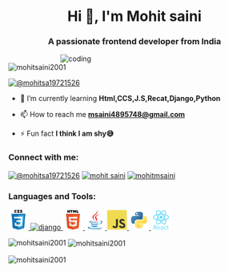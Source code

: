 <h1 align="center">Hi 👋, I'm Mohit saini</h1>
<h3 align="center">A passionate frontend developer from India</h3>

<img align="right" alt="coding" width="400" src="https://cdn.myportfolio.com/2fcfcb103788251450a8304378dffded/a62c047f-8369-493c-ab14-71ef51bebc55_rw_1200.gif?h=e8c7ce55b326319eaca316cc1e74518f">

<p align="left"> <img src="https://komarev.com/ghpvc/?username=mohitsaini2001&label=Profile%20views&color=0e75b6&style=flat" alt="mohitsaini2001" /> </p>

<p align="left"> <a href="https://twitter.com/@mohitsa19721526" target="blank"><img src="https://img.shields.io/twitter/follow/@mohitsa19721526?logo=twitter&style=for-the-badge" alt="@mohitsa19721526" /></a> </p>

- 🌱 I’m currently learning **Html,CCS,J.S,Recat,Django,Python**

- 📫 How to reach me **msaini4895748@gmail.com**

- ⚡ Fun fact **I think I am shy😅**

<h3 align="left">Connect with me:</h3>
<p align="left">
<a href="https://twitter.com/@mohitsa19721526" target="blank"><img align="center" src="https://raw.githubusercontent.com/rahuldkjain/github-profile-readme-generator/master/src/images/icons/Social/twitter.svg" alt="@mohitsa19721526" height="30" width="40" /></a>
<a href="https://linkedin.com/in/mohit saini" target="blank"><img align="center" src="https://raw.githubusercontent.com/rahuldkjain/github-profile-readme-generator/master/src/images/icons/Social/linked-in-alt.svg" alt="mohit saini" height="30" width="40" /></a>
<a href="https://instagram.com/mohitmsaini" target="blank"><img align="center" src="https://raw.githubusercontent.com/rahuldkjain/github-profile-readme-generator/master/src/images/icons/Social/instagram.svg" alt="mohitmsaini" height="30" width="40" /></a>
</p>

<h3 align="left">Languages and Tools:</h3>
<p align="left"> <a href="https://www.w3schools.com/css/" target="_blank" rel="noreferrer"> <img src="https://raw.githubusercontent.com/devicons/devicon/master/icons/css3/css3-original-wordmark.svg" alt="css3" width="40" height="40"/> </a> <a href="https://www.djangoproject.com/" target="_blank" rel="noreferrer"> <img src="https://cdn.worldvectorlogo.com/logos/django.svg" alt="django" width="40" height="40"/> </a> <a href="https://www.w3.org/html/" target="_blank" rel="noreferrer"> <img src="https://raw.githubusercontent.com/devicons/devicon/master/icons/html5/html5-original-wordmark.svg" alt="html5" width="40" height="40"/> </a> <a href="https://www.java.com" target="_blank" rel="noreferrer"> <img src="https://raw.githubusercontent.com/devicons/devicon/master/icons/java/java-original.svg" alt="java" width="40" height="40"/> </a> <a href="https://developer.mozilla.org/en-US/docs/Web/JavaScript" target="_blank" rel="noreferrer"> <img src="https://raw.githubusercontent.com/devicons/devicon/master/icons/javascript/javascript-original.svg" alt="javascript" width="40" height="40"/> </a> <a href="https://www.python.org" target="_blank" rel="noreferrer"> <img src="https://raw.githubusercontent.com/devicons/devicon/master/icons/python/python-original.svg" alt="python" width="40" height="40"/> </a> <a href="https://reactjs.org/" target="_blank" rel="noreferrer"> <img src="https://raw.githubusercontent.com/devicons/devicon/master/icons/react/react-original-wordmark.svg" alt="react" width="40" height="40"/> </a> </p>

<p><img align="left" src="https://github-readme-stats.vercel.app/api/top-langs?username=mohitsaini2001&show_icons=true&locale=en&layout=compact" alt="mohitsaini2001" /></p>

<p>&nbsp;<img align="center" src="https://github-readme-stats.vercel.app/api?username=mohitsaini2001&show_icons=true&locale=en" alt="mohitsaini2001" /></p>

<p><img align="center" src="https://github-readme-streak-stats.herokuapp.com/?user=mohitsaini2001&" alt="mohitsaini2001" /></p>

